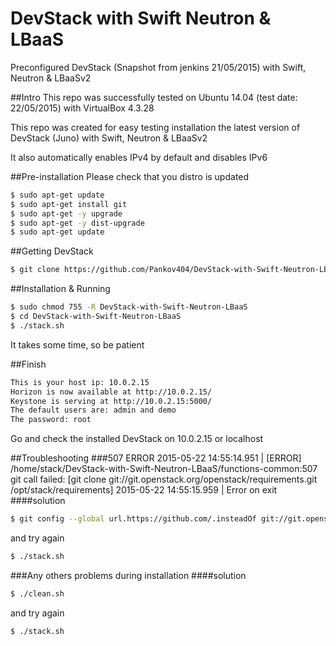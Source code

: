 # DevStack with Swift Neutron &amp; LBaaS
Preconfigured DevStack (Snapshot from jenkins 21/05/2015) with Swift, Neutron &amp; LBaaSv2

##Intro
This repo was successfully tested on Ubuntu 14.04 (test date: 22/05/2015) with VirtualBox 4.3.28

This repo was created for easy testing installation the latest version of DevStack (Juno) with Swift, Neutron &amp; LBaaSv2

It also automatically enables IPv4 by default and disables IPv6 

##Pre-installation
Please check that you distro is updated
```sh
$ sudo apt-get update
$ sudo apt-get install git
$ sudo apt-get -y upgrade 
$ sudo apt-get -y dist-upgrade 
$ sudo apt-get update
```

##Getting DevStack
```sh
$ git clone https://github.com/Pankov404/DevStack-with-Swift-Neutron-LBaaS
```
##Installation & Running 
```sh
$ sudo chmod 755 -R DevStack-with-Swift-Neutron-LBaaS
$ cd DevStack-with-Swift-Neutron-LBaaS
$ ./stack.sh
```
It takes some time, so be patient

##Finish

```sh
This is your host ip: 10.0.2.15
Horizon is now available at http://10.0.2.15/
Keystone is serving at http://10.0.2.15:5000/
The default users are: admin and demo
The password: root
```
Go and check the installed DevStack on 10.0.2.15 or localhost

##Troubleshooting
###507 ERROR
2015-05-22 14:55:14.951 | [ERROR] /home/stack/DevStack-with-Swift-Neutron-LBaaS/functions-common:507 git call failed: [git clone git://git.openstack.org/openstack/requirements.git /opt/stack/requirements]
2015-05-22 14:55:15.959 | Error on exit
####solution
```sh
$ git config --global url.https://github.com/.insteadOf git://git.openstack.org/
```
and try again
```sh
$ ./stack.sh
```
###Any others problems during installation
####solution
```sh
$ ./clean.sh
```
and try again
```sh
$ ./stack.sh
